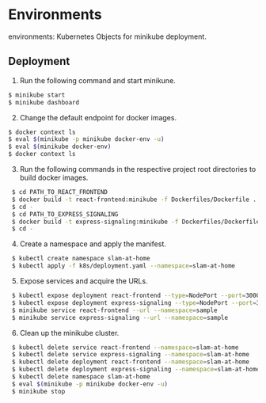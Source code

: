 Environments
==============================

environments: Kubernetes Objects for minikube deployment.

Deployment
------------

 1. Run the following command and start minikune.

 ```bash
 $ minikube start
 $ minikube dashboard
```

 2. Change the default endpoint for docker images.

 ```bash
 $ docker context ls
 $ eval $(minikube -p minikube docker-env -u)
 $ eval $(minikube docker-env)
 $ docker context ls
```

 3. Run the following commands in the respective project root directories to build docker images.
 
```bash
 $ cd PATH_TO_REACT_FRONTEND
 $ docker build -t react-frontend:minikube -f Dockerfiles/Dockerfile .
 $ cd -
 $ cd PATH_TO_EXPRESS_SIGNALING
 $ docker build -t express-signaling:minikube -f Dockerfiles/Dockerfile .
 $ cd -
```

 4. Create a namespace and apply the manifest.
 
```bash
 $ kubectl create namespace slam-at-home
 $ kubectl apply -f k8s/deployment.yaml --namespace=slam-at-home
```

 5. Expose services and acquire the URLs.

```bash
 $ kubectl expose deployment react-frontend --type=NodePort --port=3000 --namespace=slam-at-home
 $ kubectl expose deployment express-signaling --type=NodePort --port=3000 --namespace=slam-at-home
 $ minikube service react-frontend --url --namespace=sample
 $ minikube service express-signaling --url --namespace=sample
```

 6. Clean up the minikube cluster.

```bash
 $ kubectl delete service react-frontend --namespace=slam-at-home
 $ kubectl delete service express-signaling --namespace=slam-at-home
 $ kubectl delete deployment react-frontend --namespace=slam-at-home
 $ kubectl delete deployment express-signaling --namespace=slam-at-home
 $ kubectl delete namespace slam-at-home
 $ eval $(minikube -p minikube docker-env -u)
 $ minikube stop
```
